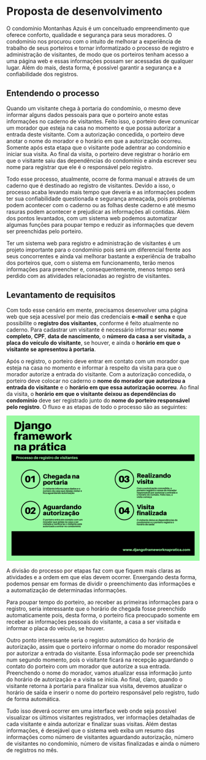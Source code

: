 # Proposta de desenvolvimento

O condomínio Montanhas Azuis é um conceituado empreendimento que oferece conforto, qualidade e segurança para seus moradores. O condomínio nos procurou com o intuito de melhorar a experiência de trabalho de seus porteiros e tornar informatizado o processo de registro e administração de visitantes, de modo que os porteiros tenham acesso a uma página web e essas informações possam ser acessadas de qualquer lugar. Além do mais, desta forma, é possível garantir a segurança e a confiabilidade dos registros.

## Entendendo o processo

Quando um visitante chega à portaria do condomínio, o mesmo deve informar alguns dados pessoais para que o porteiro anote estas informações no caderno de visitantes. Feito isso, o porteiro deve comunicar um morador que esteja na casa no momento e que possa autorizar a entrada deste visitante. Com a autorização concedida, o porteiro deve anotar o nome do morador e o horário em que a autorização ocorreu. Somente após esta etapa que o visitante pode adentrar ao condomínio e iniciar sua visita. Ao final da visita, o porteiro deve registrar o horário em que o visitante saiu das dependências do condomínio e ainda escrever seu nome para registrar que ele é o responsável pelo registro.

Todo esse processo, atualmente, ocorre de forma manual e através de um caderno que é destinado ao registro de visitantes. Devido a isso, o processo acaba levando mais tempo que deveria e as informações podem ter sua confiabilidade questionada e segurança ameaçada, pois problemas podem acontecer com o caderno ou as folhas deste caderno e até mesmo rasuras podem acontecer e prejudicar as informações ali contidas. Além dos pontos levantados, com um sistema web podemos automatizar algumas funções para poupar tempo e reduzir as informações que devem ser preenchidas pelo porteiro.

Ter um sistema web para registro e administração de visitantes é um projeto importante para o condomínio pois será um diferencial frente aos seus concorrentes e ainda vai melhorar bastante a experiência de trabalho dos porteiros que, com o sistema em funcionamento, terão menos informações para preencher e, consequentemente, menos tempo será perdido com as atividades relacionadas ao registro de visitantes.

## Levantamento de requisitos

Com todo esse cenário em mente, precisamos desenvolver uma página web que seja acessível por meio das credenciais **e-mail** e **senha** e que possibilite o **registro dos visitantes**, conforme é feito atualmente no caderno. Para cadastrar um visitante é necessário informar seu **nome completo**, **CPF**, **data de nascimento**, o **número da casa a ser visitada,** a **placa do veículo do visitante**, se houver, e ainda o **horário em que o visitante se apresentou à portaria**.

Após o registro, o porteiro deve entrar em contato com um morador que esteja na casa no momento e informar à respeito da visita para que o morador autorize a entrada do visitante. Com a autorização concedida, o porteiro deve colocar no caderno o **nome do morador que autorizou a entrada do visitante** e o **horário em que essa autorização ocorreu**. Ao final da visita, o **horário em que o visitante deixou as dependências do condomínio** deve ser registrado junto do **nome do porteiro responsável pelo registro**. O fluxo e as etapas de todo o processo são as seguintes:

![Imagem com etapas do processo de registro de visitantes, onde temos quatro etapas: chegada na portaria, aguardando autoriza&#xE7;&#xE3;o, realizando visita e visita finalizada](.gitbook/assets/processo-registro.png)

A divisão do processo por etapas faz com que fiquem mais claras as atividades e a ordem em que elas devem ocorrer. Enxergando desta forma, podemos pensar em formas de dividir o preenchimento das informações e a automatização de determinadas informações.

Para poupar tempo do porteiro, ao receber as primeiras informações para o registro, seria interessante que o horário de chegada fosse preenchido automaticamente pois, desta forma, o porteiro fica preocupado somente em receber as informações pessoais do visitante, a casa a ser visitada e informar o placa do veículo, se houver.

Outro ponto interessante seria o registro automático do horário de autorização, assim que o porteiro informar o nome do morador responsável por autorizar a entrada do visitante. Essa informação pode ser preenchida num segundo momento, pois o visitante ficará na recepção aguardando o contato do porteiro com um morador que autorize a sua entrada. Preenchendo o nome do morador, vamos atualizar essa informação junto do horário de autorização e a visita se inicia. Ao final, claro, quando o visitante retorna à portaria para finalizar sua visita, devemos atualizar o horário de saída e inserir o nome do porteiro responsável pelo registro, tudo de forma automática.

Tudo isso deverá ocorrer em uma interface web onde seja possível visualizar os últimos visitantes registrados, ver informações detalhadas de cada visitante e ainda autorizar e finalizar suas visitas. Além destas informações, é desejável que o sistema web exiba um resumo das informações como número de visitantes aguardando autorização, número de visitantes no condomínio, número de visitas finalizadas e ainda o número de registros no mês.



